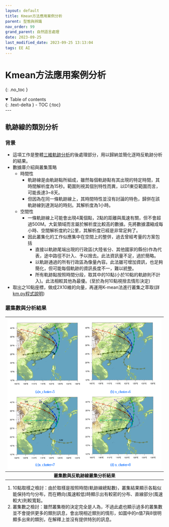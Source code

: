 ```yaml
---
layout: default
title: Kmean方法應用案例分析
parent: 型態與辨識
nav_order: 99
grand_parent: 自然語言處理
date: 2023-09-25
last_modified_date: 2023-09-25 13:13:04
tags: EE AI
---
```


# Kmean方法應用案例分析

{: .no_toc }

<details open markdown="block">
  <summary>
    Table of contents
  </summary>
  {: .text-delta }
- TOC
{:toc}
</details>
---

## 軌跡線的類別分析

### 背景

- 這項工作是整體[三維軌跡分析](https://sinotec2.github.io/Focus-on-Air-Quality/TrajModels/btraj_WRFnests/traj3Dnew/)的後處理部分，用以歸納並簡化逐時反軌跡分析的結果。
- 數據庫介紹與叢集策略
  - 時間性
    - 軌跡線是由軌跡點所組成，雖然每個軌跡點有其出現的特定時間，其時間解析度為15秒。範圍則視其個別特性而異，以D1東亞範圍而言，可能長達3~8天。
    - 但因為在同一條軌跡線上，其時間特性並沒有討論的特色，歸併在該軌跡線到達測站的時刻。其解析度為1小時。
  - 空間性
    - 一條軌跡線上可能會出現4萬個點，2點的距離與風速有關，但不會超過500M。大氣領域而言屬於解析度比較高的數據。先將數據濃縮成每小時、空間解析度約2公里，其解析度已經是非常足夠了。
    - 因此叢集化的工作似應集中在空間上的整併，過去曾經考量的方案包括
      - 直接以軌跡尾端出現的行政區(大陸省分、其他國家的縣份)作為代表，途中路徑不計入、予以捨去。此法資訊量不足，過於簡略。
      - 以軌跡通過的所有行政區為像量內容。此法雖可增加資訊，也足夠簡化，但可能每個軌跡的資訊長度不一，難以統整。
      - 所有軌跡點按照時間分段，取其中的10點(小於10點的軌跡則不計入)。此法相較其他為最優。(至於為何10點視捨去情形決定)
- 取出之10點座標，做成2X10維的向量，再運用K-mean法進行叢集之萃取(詳[km.py程式說明](https://sinotec2.github.io/Focus-on-Air-Quality/TrajModels/btraj_WRFnests/km/))

### 叢集數與分析結果

| ![n_clusters.png](https://raw.githubusercontent.com/sinotec2/Focus-on-Air-Quality/main/assets/images/n_clusters.png)|
|:-:|
| <b>叢集數與反軌跡線叢集分析結果</b>|

1. 10點取樣之檢討：由於取樣是按照時間(軌跡線總點數)，叢集結果顯示各點似能保持均勻分布，而在轉向(風速較低)時顯示出有較密的分布、直線部分(風速較大)則較寬鬆。
2. 叢集數之檢討：雖然叢集樹的決定完全是人為，不過此處也顯示過多的叢集數並不會提供更多的類別訊息，會出現相近類別的情形，如圖中的n值7與8很明顯多出來的類別，在解釋上並沒有提供特別的訊息。

## 

